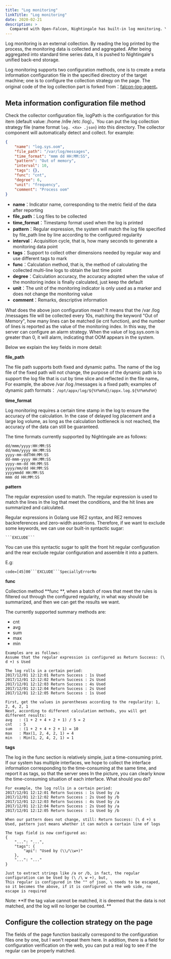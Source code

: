 ```yaml
---
title: "Log monitoring"
linkTitle: "Log monitoring"
date: 2020-02-21
description: >
  Compared with Open-Falcon, Nightingale has built-in log monitoring. You can place the log collection strategy file on the target machine, or you can configure the log collection strategy on the page
---
```


Log monitoring is an external collection. By reading the log printed by the process, the monitoring data is collected and aggregated. After being aggregated into standard time series data, it is pushed to Nightingale's unified back-end storage.

Log monitoring supports two configuration methods, one is to create a meta information configuration file in the specified directory of the target machine; one is to configure the collection strategy on the page. The original code of the log collection part is forked from：[falcon-log-agent](https://github.com/didi/falcon-log-agent)。

## Meta information configuration file method

Check the collector configuration file, logPath is the configuration for this item (default value: /home /n9e /etc /log）。You can put the log collection strategy file (name format `log. <Xx> .json`) into this directory. The collector component will automatically detect and collect.
for example:

```json
{
    "name": "log.sys.oom",
    "file_path": "/var/log/messages",
    "time_format": "mmm dd HH:MM:SS",
    "pattern": "Out of memory",
    "interval": 10,
    "tags": {},
    "func": "cnt",
    "degree": 6,
    "unit": "frequency",
    "comment": "Process oom"
}
```

- **name**：Indicator name, corresponding to the metric field of the data after reporting
- **file_path**：Log files to be collected
- **time_format**：Timestamp format used when the log is printed
- **pattern**：Regular expression, the system will match the log file specified by file_path line by line according to the configured regularity
- **interval**：Acquisition cycle, that is, how many seconds to generate a monitoring data point
- **tags**：Support to collect other dimensions needed by regular way and use different tags to mark
- **func**：Calculation method, that is, the method of calculating the collected multi-line logs to obtain the last time point
- **degree**：Calculation accuracy, the accuracy adopted when the value of the monitoring index is finally calculated, just keep the default
- **unit**：The unit of the monitoring indicator is only used as a marker and does not change the monitoring value
- **comment**：Remarks, descriptive information

What does the above json configuration mean? It means that the /var /log /messages file will be collected every 10s, matching the keyword "Out of Memory", how many lines can be matched (ie cnt function), and the number of lines is reported as the value of the monitoring index. In this way, the server can configure an alarm strategy. When the value of log.sys.oom is greater than 0, it will alarm, indicating that OOM appears in the system.

Below we explain the key fields in more detail:

**file_path**

The file path supports both fixed and dynamic paths. The name of the log file of the fixed path will not change, the purpose of the dynamic path is to support the log file that is cut by time slice and reflected in the file name。
For example, the above /var /log /messages is a fixed path; examples of dynamic path formats： `/opt/appx/log/${%Y%m%d}/appx.log.${%Y%m%d%H}`

**time_format**

Log monitoring requires a certain time stamp in the log to ensure the accuracy of the calculation. In the case of delayed log placement and a large log volume, as long as the calculation bottleneck is not reached, the accuracy of the data can still be guaranteed.

The time formats currently supported by Nightingale are as follows:

```
dd/mmm/yyyy:HH:MM:SS
dd/mmm/yyyy HH:MM:SS
yyyy-mm-ddTHH:MM:SS
dd-mmm-yyyy HH:MM:SS
yyyy-mm-dd HH:MM:SS
yyyy/mm/dd HH:MM:SS
yyyymmdd HH:MM:SS
mmm dd HH:MM:SS
```

**pattern**

The regular expression used to match. The regular expression is used to match the lines in the log that meet the conditions, and the hit lines are summarized and calculated.

Regular expressions in Golang use RE2 syntax, and RE2 removes backreferences and zero-width assertions. Therefore, if we want to exclude some keywords, we can use our built-in syntactic sugar:

```
```EXCLUDE```
```

You can use this syntactic sugar to split the front hit regular configuration and the rear exclude regular configuration and assemble it into a pattern.

E.g:

```
code=[45]00```EXCLUDE```SpeciallyErrorNo
```

**func**

Collection method **func **, when a batch of rows that meet the rules is filtered out through the configured regularity, in what way should be summarized, and then we can get the results we want.

The currently supported summary methods are:

- cnt
- avg
- sum
- max
- min

```
Examples are as follows:
Assume that the regular expression is configured as Return Success: (\ d +) s Used
 
The log rolls in a certain period:
2017/12/01 12:12:01 Return Success : 1s Used
2017/12/01 12:12:02 Return Success : 2s Used
2017/12/01 12:12:03 Return Success : 4s Used
2017/12/01 12:12:04 Return Success : 2s Used
2017/12/01 12:12:05 Return Success : 1s Used
 
First, get the values ​​in parentheses according to the regularity: 1, 2, 4, 2, 1
Next, according to different calculation methods, you will get different results:
avg   : (1 + 2 + 4 + 2 + 1) / 5 = 2
cnt   : 5
sum   : (1 + 2 + 4 + 2 + 1) = 10
max   : Max(1, 2, 4, 2, 1) = 4
min   : Min(1, 2, 4, 2, 1) = 1
```

**tags**

The log in the func section is relatively simple, just a time-consuming print. If our system has multiple interfaces, we hope to collect the interface information corresponding to the time-consuming at the same time, and report it as tags, so that the server sees In the picture, you can clearly know the time-consuming situation of each interface. What should you do?

```
For example, the log rolls in a certain period:
2017/12/01 12:12:01 Return Success : 1s Used by /a
2017/12/01 12:12:02 Return Success : 2s Used by /b
2017/12/01 12:12:03 Return Success : 4s Used by /a
2017/12/01 12:12:04 Return Success : 2s Used by /a
2017/12/01 12:12:05 Return Success : 1s Used by /b

When our pattern does not change, still: Return Success: (\ d +) s Used, pattern just means whether it can match a certain line of logs

The tags field is now configured as:
{
    "...": "...",
    "tags": {
        "api": "Used by (\\/\\w+)"
    },
    "...": "..."
}

Just to extract strings like /a or /b, in fact, the regular configuration can be Used by (\ /\ w +), but,
This regular is configured in the "" of json, \ needs to be escaped, so it becomes the above, if it is configured on the web side, no escape is required
```

Note: **If the tag value cannot be matched, it is deemed that the data is not matched, and the log will no longer be counted. **

## Configure the collection strategy on the page

The fields of the page function basically correspond to the configuration files one by one, but I won't repeat them here. In addition, there is a field for configuration verification on the web, you can put a real log to see if the regular can be properly matched.
